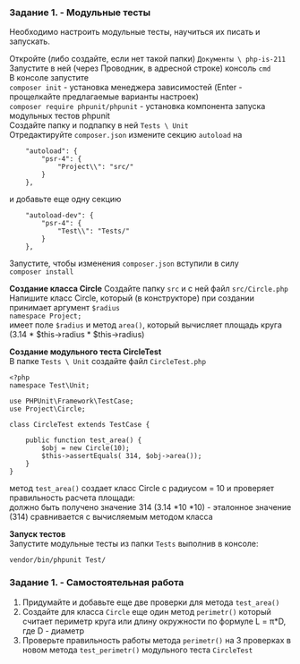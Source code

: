 ### Задание 1. - Модульные тесты

Необходимо настроить модульные тесты, научиться их писать и запускать.

Откройте (либо создайте, если нет такой папки) `Документы \ php-is-211`   
Запустите в ней (через Проводник, в адресной строке) консоль `cmd`  
В консоле запустите  
`composer init` - установка менеджера зависимостей (Enter  - прощелкайте предлагаемые варианты настроек)  
`composer require phpunit/phpunit` - установка компонента запуска модульных тестов phpunit  
Создайте папку и подпапку в ней `Tests \ Unit`  
Отредактируйте `composer.json` измените секцию `autoload` на
```
    "autoload": {
        "psr-4": {
            "Project\\": "src/"
        }
    },
```
и добавьте еще одну секцию
```
    "autoload-dev": {
        "psr-4": {
            "Test\\": "Tests/"
        }
    },
```
Запустите, чтобы изменения `composer.json` вступили в силу  
`composer install`  

**Создание класса Circle**
Создайте папку `src` и с ней файл `src/Circle.php`  
Напишите класс Circle, который (в конструкторе) при создании принимает аргумент `$radius`  
`namespace Project;`   
имеет поле `$radius` и метод `area()`, который вычисляет площадь круга (3.14 * $this->radius * $this->radius)  

**Создание модульного теста CircleTest**  
В папке `Tests \ Unit` создайте файл `CircleTest.php`
```
<?php 
namespace Test\Unit;

use PHPUnit\Framework\TestCase;
use Project\Circle;

class CircleTest extends TestCase {

    public function test_area() {
        $obj = new Circle(10);
        $this->assertEquals( 314, $obj->area());
    }
}
```
метод `test_area()` создает класс Circle с радиусом = 10 и проверяет правильность расчета площади:  
должно быть получено значение 314 (3.14 *10 *10) - эталонное значение (314) сравнивается с вычисляемым методом класса  

**Запуск тестов**  
Запустите модульные тесты из папки `Tests` выполнив в консоле:  
```
vendor/bin/phpunit Test/
```

### Задание 1. - Самостоятельная работа

1. Придумайте и добавьте еще две проверки для метода `test_area()`
2. Создайте для класса `Circle` еще один метод `perimetr()` который считает периметр круга или длину окружности
по формуле L = π*D, где D - диаметр
3. Проверьте правильность работы метода `perimetr()` на 3 проверках в новом метода `test_perimetr()` модульного теста `CircleTest`
